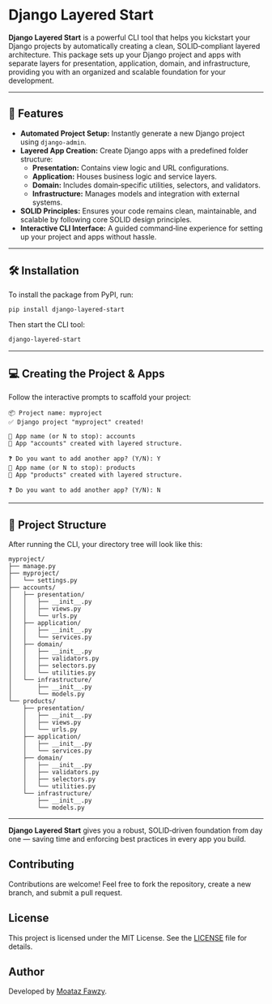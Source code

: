 # Django Layered Start

**Django Layered Start** is a powerful CLI tool that helps you kickstart your Django projects by automatically creating a clean, SOLID‑compliant layered architecture. This package sets up your Django project and apps with separate layers for presentation, application, domain, and infrastructure, providing you with an organized and scalable foundation for your development.

---

## 🚀 Features

- **Automated Project Setup:** Instantly generate a new Django project using `django-admin`.
- **Layered App Creation:** Create Django apps with a predefined folder structure:
  - **Presentation:** Contains view logic and URL configurations.
  - **Application:** Houses business logic and service layers.
  - **Domain:** Includes domain‑specific utilities, selectors, and validators.
  - **Infrastructure:** Manages models and integration with external systems.
- **SOLID Principles:** Ensures your code remains clean, maintainable, and scalable by following core SOLID design principles.
- **Interactive CLI Interface:** A guided command‑line experience for setting up your project and apps without hassle.

---

## 🛠 Installation

To install the package from PyPI, run:

```bash
pip install django-layered-start
```

Then start the CLI tool:

```bash
django-layered-start
```

---

## 💻 Creating the Project & Apps

Follow the interactive prompts to scaffold your project:

```text
📦 Project name: myproject
✅ Django project "myproject" created!

🧱 App name (or N to stop): accounts
📂 App "accounts" created with layered structure.

❓ Do you want to add another app? (Y/N): Y
🧱 App name (or N to stop): products
📂 App "products" created with layered structure.

❓ Do you want to add another app? (Y/N): N
```

---

## 📁 Project Structure

After running the CLI, your directory tree will look like this:

```text
myproject/
├── manage.py
├── myproject/
│   └── settings.py
├── accounts/
│   ├── presentation/
│   │   ├── __init__.py
│   │   ├── views.py
│   │   └── urls.py
│   ├── application/
│   │   ├── __init__.py
│   │   └── services.py
│   ├── domain/
│   │   ├── __init__.py
│   │   ├── validators.py
│   │   ├── selectors.py
│   │   └── utilities.py
│   └── infrastructure/
│       ├── __init__.py
│       └── models.py
└── products/
    ├── presentation/
    │   ├── __init__.py
    │   ├── views.py
    │   └── urls.py
    ├── application/
    │   ├── __init__.py
    │   └── services.py
    ├── domain/
    │   ├── __init__.py
    │   ├── validators.py
    │   ├── selectors.py
    │   └── utilities.py
    └── infrastructure/
        ├── __init__.py
        └── models.py
```

---

**Django Layered Start** gives you a robust, SOLID‑driven foundation from day one — saving time and enforcing best practices in every app you build.


## Contributing
Contributions are welcome! Feel free to fork the repository, create a new branch, and submit a pull request.

## License
This project is licensed under the MIT License. See the [LICENSE](LICENSE) file for details.

## Author
Developed by [Moataz Fawzy](https://github.com/Moataz0000).